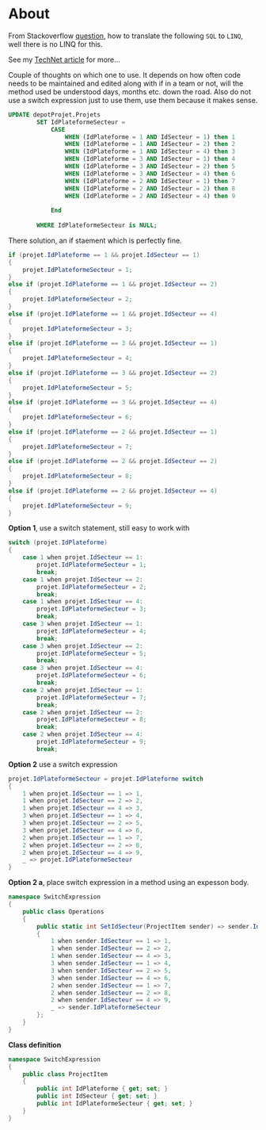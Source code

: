 ﻿# About

From Stackoverflow [question](https://stackoverflow.com/questions/67231144/c-sharp-convert-sql-query-with-case-statement-to-linq), how to translate the following `SQL` to `LINQ`, well there is no LINQ for this.

See my [TechNet article](https://social.technet.microsoft.com/wiki/contents/articles/54200.switch-statement-c.aspx) for more...

Couple of thoughts on which one to use. It depends on how often code needs to be maintained and edited along with if in a team or not, will the method used be understood days, months etc. down the road. Also do not use a switch expression just to use them, use them because it makes sense.

```sql
UPDATE depotProjet.Projets
        SET IdPlateformeSecteur =
            CASE
                WHEN (IdPlateforme = 1 AND IdSecteur = 1) then 1
                WHEN (IdPlateforme = 1 AND IdSecteur = 2) then 2
                WHEN (IdPlateforme = 1 AND IdSecteur = 4) then 3
                WHEN (IdPlateforme = 3 AND IdSecteur = 1) then 4
                WHEN (IdPlateforme = 3 AND IdSecteur = 2) then 5
                WHEN (IdPlateforme = 3 AND IdSecteur = 4) then 6
                WHEN (IdPlateforme = 2 AND IdSecteur = 1) then 7
                WHEN (IdPlateforme = 2 AND IdSecteur = 2) then 8
                WHEN (IdPlateforme = 2 AND IdSecteur = 4) then 9
            
            End
        
        WHERE IdPlateformeSecteur is NULL;  
```

There solution, an if staement which is perfectly fine.

```csharp
if (projet.IdPlateforme == 1 && projet.IdSecteur == 1)
{
    projet.IdPlateformeSecteur = 1;
}
else if (projet.IdPlateforme == 1 && projet.IdSecteur == 2)
{
    projet.IdPlateformeSecteur = 2;
}
else if (projet.IdPlateforme == 1 && projet.IdSecteur == 4)
{
    projet.IdPlateformeSecteur = 3;
}
else if (projet.IdPlateforme == 3 && projet.IdSecteur == 1)
{
    projet.IdPlateformeSecteur = 4;
}
else if (projet.IdPlateforme == 3 && projet.IdSecteur == 2)
{
    projet.IdPlateformeSecteur = 5;
}
else if (projet.IdPlateforme == 3 && projet.IdSecteur == 4)
{
    projet.IdPlateformeSecteur = 6;
}
else if (projet.IdPlateforme == 2 && projet.IdSecteur == 1)
{
    projet.IdPlateformeSecteur = 7;
}
else if (projet.IdPlateforme == 2 && projet.IdSecteur == 2)
{
    projet.IdPlateformeSecteur = 8;
}
else if (projet.IdPlateforme == 2 && projet.IdSecteur == 4)
{
    projet.IdPlateformeSecteur = 9;
}
```

**Option 1**, use a switch statement, still easy to work with

```csharp
switch (projet.IdPlateforme)
{
    case 1 when projet.IdSecteur == 1:
        projet.IdPlateformeSecteur = 1;
        break;
    case 1 when projet.IdSecteur == 2:
        projet.IdPlateformeSecteur = 2;
        break;
    case 1 when projet.IdSecteur == 4:
        projet.IdPlateformeSecteur = 3;
        break;
    case 3 when projet.IdSecteur == 1:
        projet.IdPlateformeSecteur = 4;
        break;
    case 3 when projet.IdSecteur == 2:
        projet.IdPlateformeSecteur = 5;
        break;
    case 3 when projet.IdSecteur == 4:
        projet.IdPlateformeSecteur = 6;
        break;
    case 2 when projet.IdSecteur == 1:
        projet.IdPlateformeSecteur = 7;
        break;
    case 2 when projet.IdSecteur == 2:
        projet.IdPlateformeSecteur = 8;
        break;
    case 2 when projet.IdSecteur == 4:
        projet.IdPlateformeSecteur = 9;
        break;
```

**Option 2** use a switch expression

```csharp
projet.IdPlateformeSecteur = projet.IdPlateforme switch
{
    1 when projet.IdSecteur == 1 => 1,
    1 when projet.IdSecteur == 2 => 2,
    1 when projet.IdSecteur == 4 => 3,
    3 when projet.IdSecteur == 1 => 4,
    3 when projet.IdSecteur == 2 => 5,
    3 when projet.IdSecteur == 4 => 6,
    2 when projet.IdSecteur == 1 => 7,
    2 when projet.IdSecteur == 2 => 8,
    2 when projet.IdSecteur == 4 => 9,
    _ => projet.IdPlateformeSecteur
}
```


**Option 2 a**, place switch expression in a method using an expesson body.

```csharp
namespace SwitchExpression
{
    public class Operations
    {
        public static int SetIdSecteur(ProjectItem sender) => sender.IdPlateforme switch
        {
            1 when sender.IdSecteur == 1 => 1,
            1 when sender.IdSecteur == 2 => 2,
            1 when sender.IdSecteur == 4 => 3,
            3 when sender.IdSecteur == 1 => 4,
            3 when sender.IdSecteur == 2 => 5,
            3 when sender.IdSecteur == 4 => 6,
            2 when sender.IdSecteur == 1 => 7,
            2 when sender.IdSecteur == 2 => 8,
            2 when sender.IdSecteur == 4 => 9,
            _ => sender.IdPlateformeSecteur
        };
    }
}
```

**Class definition**

```csharp
namespace SwitchExpression
{
    public class ProjectItem
    {
        public int IdPlateforme { get; set; }
        public int IdSecteur { get; set; }
        public int IdPlateformeSecteur { get; set; }
    }
}
```


